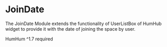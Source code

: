 # JoinDate
The JoinDate Module extends the functionality of UserListBox of HumHub widget to provide it with the date of joining the space by user.

HumHum ^1.7 required
